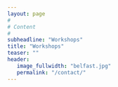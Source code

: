 ```yaml
---
layout: page
#
# Content
#
subheadline: "Workshops"
title: "Workshops"
teaser: ""
header:
   image_fullwidth: "belfast.jpg"
   permalink: "/contact/"
---
```



<!--
<h2><a href="https://fts17.github.io">3rd International Workshop on Fault Tolerant Systems (FTS)</a></h2>

Fault Tolerance is a cross-cutting issue that spans all layers of the
hardware/software stack, and hence, requires coupled improvements in each layer
and co-design between the different layers. FTS aims at providing a venue for
researchers to share experiences across the hardware/software layers and
attendees to get a holistic view of fault tolerance techniques, especially with
a focus on HPC and parallel computing.


<h2><a href="https://sites.google.com/site/hpcmaspa2017/home">Workshop on Monitoring and Analysis for High Performance Computing Systems Plus Applications (HPCMASPA)</a></h2>

Architects, administrators, and users of modern high-performance computing
(HPC) systems strive to meet goals of energy, resource, and application
efficiency. Optimizing for any or all of these can only be accomplished through
analysis of appropriate system and application information. While application
performance analysis tools can provide application performance insight, the
associated overhead typically decreases application performance while the tools
are being employed. Thus they are typically used for application performance
tuning but not for production application runs. Likewise traditional system
monitoring tools in conjunction with analysis tools can provide insight into
run-time system resource utilization. However, due to overhead and impact
concerns, such tools are often run with collection periods on order of minutes
or only used to solve problems and not during normal HPC system operation.
There are currently few, if any, tools that provide continuous, low impact,
high fidelity system monitoring, analysis, and feedback that meet the
increasingly urgent resource efficiency optimization needs of HPC systems.

Modern processors and operating systems being used in HPC systems expose a
wealth of information about how system resources, including energy, are being
utilized. Lightweight tools that gather and analyze this information could
provide feedback, including run-time, to increase application performance;
optimize system resource utilization; and drive more efficient future HPC
system design.

The goal of this workshop is to provide an opportunity for researchers to
exchange new ideas, research, techniques, and tools in the area of HPC
monitoring, analysis, and feedback as it relates to increasing efficiency with
respect to energy, resource utilization, and application run-time.


<h2><a href="https://wrap17.github.io/">Workshop on Representative Applications (WRAp)</a></h2>

Held as part of IEEE Cluster 2017, the Second International Workshop on
Representative Applications is concerned with the development and use of
representative applications (such as mini-applications or proxies) for all
aspects of high-performance computing.

The challenges posed by future systems: new architectures, programming models,
and machine scales; mean that representative applications as an essential tool
in the path towards exascale. These applications can be used for acceptance
testing, benchmarking, optimization evaluation, and also investigating the
performance of new architectures or programming models.  However, the
development of such representative applications must ensure they maintain some
correspondence with their parent application. Maintaining that correspondence
requires methods and tools for identifying the performance critical aspects of
a given code, or class of codes, and also for verifying that the proxy
accurately models the target behavior.

The main aim of WRAp is to provide a venue in which the wide range of
disciplines involved in creating and using representative applications can
share important discoveries and lessons learned from these applications.


<h2><a href="https://rev-a.github.io/">Re-Emergence of Vector Architectures Workshop (Rev-A)</a></h2>

The commoditization of high performance computing to a broader range of
applications coupled with the reduction in performance improvement from
traditional scaling technologies has led to a broad interest in a number of new
compute acceleration technologies from GPGPUs to CGRAs and FPGAs. Meanwhile,
SIMD widths have been widening to try and keep up with computational demand and
general purpose architectures have started incorporating features from the
vector architectures that used to dominate high performance computing. From
IBM’s Vector Media eXtension (VMX) to NEC’s SX architecture to Intel’s Advanced
Vector eXtension (AVX) to ARM’s recently announced Scalable Vector Extension
(SVE). All of the major general purpose architectures seem to have embraced a
return to vector based functionality. Supporting these hardware developments
there are a number of features being proposed for incorporation into modern
programming models and languages in order to support the vector additions as
well as restructuring memory access in order to feed the computational
pipelines. Meanwhile application developers have been hard at work trying to
refactor code to take advantage of wider vector units and more complicated
memory hierarchies. Tools and techniques for developing for these new vector
architectures are still evolving, particularly on emerging languages and
runtimes.


<h2>Workshop on Japan-USA Collaboration for Extreme-scale System Software</h2>


In 2014, a bi-lateral, international coordination agreement between the US
Department of Energy and the Japan Ministry of Education, Culture, Sports,
Science, and Technology was signed.  The US and Japan are working together on
system software research for future platforms.  The effort is focused on
trans-petascale systems — those future extreme-scale systems that being planned
for the future deployment. Research topics include node operating system and
runtime, high performance communication layers, storage and I/O, programming
models, and power control.  This workshop will include a brief overview of the
HPC plans for Japanese Flagship2020 project and the US Exascale Computing
Project followed by specific reports on collaboration and scientific results.
We will end the workshop by exploring future directions in research to address
next-generation extreme-scale platforms.
-->
